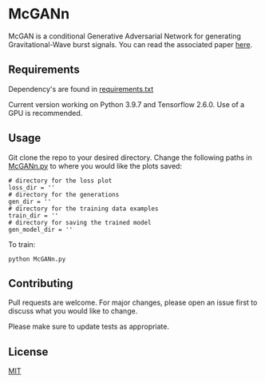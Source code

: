 # McGANn

McGAN is a conditional Generative Adversarial Network for generating Gravitational-Wave burst signals. You can read the associated paper [here](https://iopscience.iop.org/article/10.1088/1361-6382/ac09cc).

## Requirements

Dependency's are found in [requirements.txt](https://github.com/jmcginn/McGANn/blob/master/cGAN/requirements.txt)

Current version working on Python 3.9.7 and Tensorflow 2.6.0. Use of a GPU is recommended.

## Usage
Git clone the repo to your desired directory. Change the following paths in [McGANn.py](https://github.com/jmcginn/McGANn/blob/master/cGAN/McGAN.py) to where you would like the plots saved:
```
# directory for the loss plot
loss_dir = ''
# directory for the generations
gen_dir = ''
# directory for the training data examples
train_dir = ''
# directory for saving the trained model
gen_model_dir = ''
```

To train:

```
python McGANn.py
```

## Contributing
Pull requests are welcome. For major changes, please open an issue first to discuss what you would like to change.

Please make sure to update tests as appropriate.

## License
[MIT](https://choosealicense.com/licenses/mit/)

